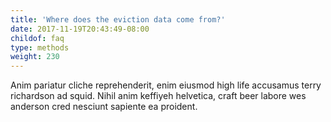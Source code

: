 ```yaml
---
title: 'Where does the eviction data come from?'
date: 2017-11-19T20:43:49-08:00
childof: faq
type: methods
weight: 230
---
```

Anim pariatur cliche reprehenderit, enim eiusmod high life accusamus terry richardson ad squid. Nihil anim keffiyeh helvetica, craft beer labore wes anderson cred nesciunt sapiente ea proident.